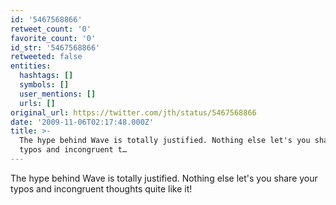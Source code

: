 ```yaml
---
id: '5467568866'
retweet_count: '0'
favorite_count: '0'
id_str: '5467568866'
retweeted: false
entities:
  hashtags: []
  symbols: []
  user_mentions: []
  urls: []
original_url: https://twitter.com/jth/status/5467568866
date: '2009-11-06T02:17:48.000Z'
title: >-
  The hype behind Wave is totally justified. Nothing else let's you share your
  typos and incongruent t…
---
```


The hype behind Wave is totally justified. Nothing else let's you share your typos and incongruent thoughts quite like it!